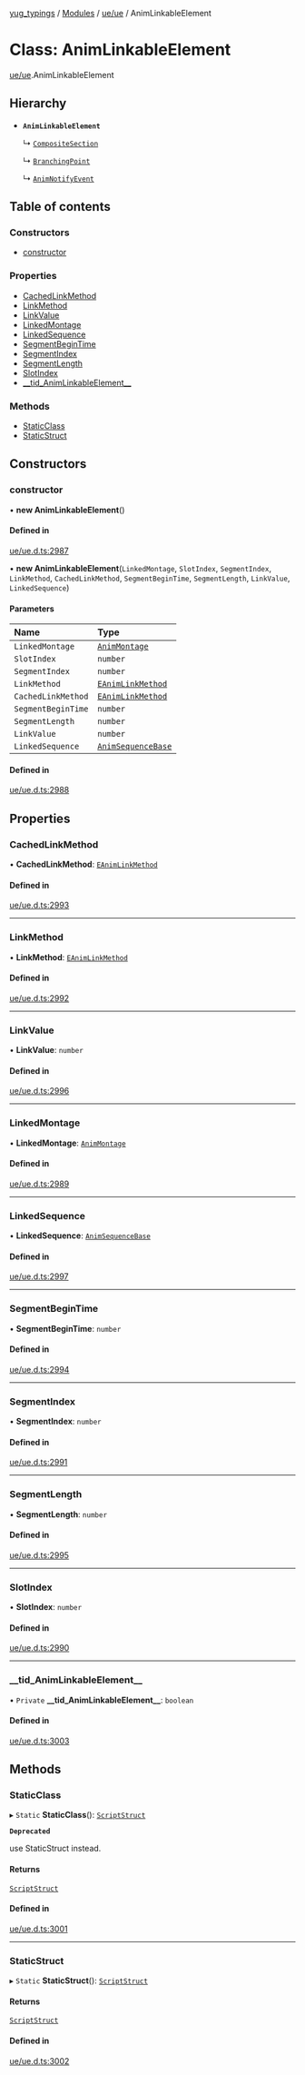 [yug_typings](../README.md) / [Modules](../modules.md) / [ue/ue](../modules/ue_ue.md) / AnimLinkableElement

# Class: AnimLinkableElement

[ue/ue](../modules/ue_ue.md).AnimLinkableElement

## Hierarchy

- **`AnimLinkableElement`**

  ↳ [`CompositeSection`](ue_ue.CompositeSection.md)

  ↳ [`BranchingPoint`](ue_ue.BranchingPoint.md)

  ↳ [`AnimNotifyEvent`](ue_ue.AnimNotifyEvent.md)

## Table of contents

### Constructors

- [constructor](ue_ue.AnimLinkableElement.md#constructor)

### Properties

- [CachedLinkMethod](ue_ue.AnimLinkableElement.md#cachedlinkmethod)
- [LinkMethod](ue_ue.AnimLinkableElement.md#linkmethod)
- [LinkValue](ue_ue.AnimLinkableElement.md#linkvalue)
- [LinkedMontage](ue_ue.AnimLinkableElement.md#linkedmontage)
- [LinkedSequence](ue_ue.AnimLinkableElement.md#linkedsequence)
- [SegmentBeginTime](ue_ue.AnimLinkableElement.md#segmentbegintime)
- [SegmentIndex](ue_ue.AnimLinkableElement.md#segmentindex)
- [SegmentLength](ue_ue.AnimLinkableElement.md#segmentlength)
- [SlotIndex](ue_ue.AnimLinkableElement.md#slotindex)
- [\_\_tid\_AnimLinkableElement\_\_](ue_ue.AnimLinkableElement.md#__tid_animlinkableelement__)

### Methods

- [StaticClass](ue_ue.AnimLinkableElement.md#staticclass)
- [StaticStruct](ue_ue.AnimLinkableElement.md#staticstruct)

## Constructors

### constructor

• **new AnimLinkableElement**()

#### Defined in

[ue/ue.d.ts:2987](https://github.com/YugMetaverse/yug_typings/blob/25cad34/ue/ue.d.ts#L2987)

• **new AnimLinkableElement**(`LinkedMontage`, `SlotIndex`, `SegmentIndex`, `LinkMethod`, `CachedLinkMethod`, `SegmentBeginTime`, `SegmentLength`, `LinkValue`, `LinkedSequence`)

#### Parameters

| Name | Type |
| :------ | :------ |
| `LinkedMontage` | [`AnimMontage`](ue_ue.AnimMontage.md) |
| `SlotIndex` | `number` |
| `SegmentIndex` | `number` |
| `LinkMethod` | [`EAnimLinkMethod`](../enums/ue_ue.EAnimLinkMethod.md) |
| `CachedLinkMethod` | [`EAnimLinkMethod`](../enums/ue_ue.EAnimLinkMethod.md) |
| `SegmentBeginTime` | `number` |
| `SegmentLength` | `number` |
| `LinkValue` | `number` |
| `LinkedSequence` | [`AnimSequenceBase`](ue_ue.AnimSequenceBase.md) |

#### Defined in

[ue/ue.d.ts:2988](https://github.com/YugMetaverse/yug_typings/blob/25cad34/ue/ue.d.ts#L2988)

## Properties

### CachedLinkMethod

• **CachedLinkMethod**: [`EAnimLinkMethod`](../enums/ue_ue.EAnimLinkMethod.md)

#### Defined in

[ue/ue.d.ts:2993](https://github.com/YugMetaverse/yug_typings/blob/25cad34/ue/ue.d.ts#L2993)

___

### LinkMethod

• **LinkMethod**: [`EAnimLinkMethod`](../enums/ue_ue.EAnimLinkMethod.md)

#### Defined in

[ue/ue.d.ts:2992](https://github.com/YugMetaverse/yug_typings/blob/25cad34/ue/ue.d.ts#L2992)

___

### LinkValue

• **LinkValue**: `number`

#### Defined in

[ue/ue.d.ts:2996](https://github.com/YugMetaverse/yug_typings/blob/25cad34/ue/ue.d.ts#L2996)

___

### LinkedMontage

• **LinkedMontage**: [`AnimMontage`](ue_ue.AnimMontage.md)

#### Defined in

[ue/ue.d.ts:2989](https://github.com/YugMetaverse/yug_typings/blob/25cad34/ue/ue.d.ts#L2989)

___

### LinkedSequence

• **LinkedSequence**: [`AnimSequenceBase`](ue_ue.AnimSequenceBase.md)

#### Defined in

[ue/ue.d.ts:2997](https://github.com/YugMetaverse/yug_typings/blob/25cad34/ue/ue.d.ts#L2997)

___

### SegmentBeginTime

• **SegmentBeginTime**: `number`

#### Defined in

[ue/ue.d.ts:2994](https://github.com/YugMetaverse/yug_typings/blob/25cad34/ue/ue.d.ts#L2994)

___

### SegmentIndex

• **SegmentIndex**: `number`

#### Defined in

[ue/ue.d.ts:2991](https://github.com/YugMetaverse/yug_typings/blob/25cad34/ue/ue.d.ts#L2991)

___

### SegmentLength

• **SegmentLength**: `number`

#### Defined in

[ue/ue.d.ts:2995](https://github.com/YugMetaverse/yug_typings/blob/25cad34/ue/ue.d.ts#L2995)

___

### SlotIndex

• **SlotIndex**: `number`

#### Defined in

[ue/ue.d.ts:2990](https://github.com/YugMetaverse/yug_typings/blob/25cad34/ue/ue.d.ts#L2990)

___

### \_\_tid\_AnimLinkableElement\_\_

• `Private` **\_\_tid\_AnimLinkableElement\_\_**: `boolean`

#### Defined in

[ue/ue.d.ts:3003](https://github.com/YugMetaverse/yug_typings/blob/25cad34/ue/ue.d.ts#L3003)

## Methods

### StaticClass

▸ `Static` **StaticClass**(): [`ScriptStruct`](ue_ue.ScriptStruct.md)

**`Deprecated`**

use StaticStruct instead.

#### Returns

[`ScriptStruct`](ue_ue.ScriptStruct.md)

#### Defined in

[ue/ue.d.ts:3001](https://github.com/YugMetaverse/yug_typings/blob/25cad34/ue/ue.d.ts#L3001)

___

### StaticStruct

▸ `Static` **StaticStruct**(): [`ScriptStruct`](ue_ue.ScriptStruct.md)

#### Returns

[`ScriptStruct`](ue_ue.ScriptStruct.md)

#### Defined in

[ue/ue.d.ts:3002](https://github.com/YugMetaverse/yug_typings/blob/25cad34/ue/ue.d.ts#L3002)
